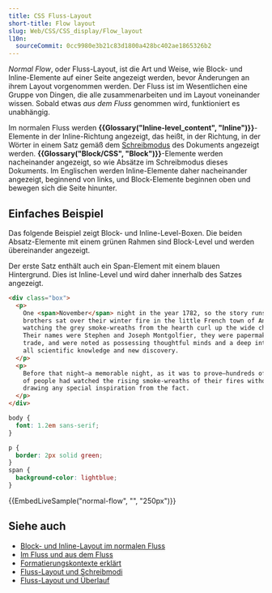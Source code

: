 ```yaml
---
title: CSS Fluss-Layout
short-title: Flow layout
slug: Web/CSS/CSS_display/Flow_layout
l10n:
  sourceCommit: 0cc9980e3b21c83d1800a428bc402ae1865326b2
---
```


_Normal Flow_, oder Fluss-Layout, ist die Art und Weise, wie Block- und Inline-Elemente auf einer Seite angezeigt werden, bevor Änderungen an ihrem Layout vorgenommen werden. Der Fluss ist im Wesentlichen eine Gruppe von Dingen, die alle zusammenarbeiten und im Layout voneinander wissen. Sobald etwas _aus dem Fluss_ genommen wird, funktioniert es unabhängig.

Im normalen Fluss werden **{{Glossary("Inline-level_content", "Inline")}}**-Elemente in der Inline-Richtung angezeigt, das heißt, in der Richtung, in der Wörter in einem Satz gemäß dem [Schreibmodus](/de/docs/Web/CSS/CSS_writing_modes) des Dokuments angezeigt werden. **{{Glossary("Block/CSS", "Block")}}**-Elemente werden nacheinander angezeigt, so wie Absätze im Schreibmodus dieses Dokuments. Im Englischen werden Inline-Elemente daher nacheinander angezeigt, beginnend von links, und Block-Elemente beginnen oben und bewegen sich die Seite hinunter.

## Einfaches Beispiel

Das folgende Beispiel zeigt Block- und Inline-Level-Boxen. Die beiden Absatz-Elemente mit einem grünen Rahmen sind Block-Level und werden übereinander angezeigt.

Der erste Satz enthält auch ein Span-Element mit einem blauen Hintergrund. Dies ist Inline-Level und wird daher innerhalb des Satzes angezeigt.

```html hidden live-sample___normal-flow
<div class="box">
  <p>
    One <span>November</span> night in the year 1782, so the story runs, two
    brothers sat over their winter fire in the little French town of Annonay,
    watching the grey smoke-wreaths from the hearth curl up the wide chimney.
    Their names were Stephen and Joseph Montgolfier, they were papermakers by
    trade, and were noted as possessing thoughtful minds and a deep interest in
    all scientific knowledge and new discovery.
  </p>
  <p>
    Before that night—a memorable night, as it was to prove—hundreds of millions
    of people had watched the rising smoke-wreaths of their fires without
    drawing any special inspiration from the fact.
  </p>
</div>
```

```css hidden live-sample___normal-flow
body {
  font: 1.2em sans-serif;
}

p {
  border: 2px solid green;
}
span {
  background-color: lightblue;
}
```

{{EmbedLiveSample("normal-flow", "", "250px")}}

## Siehe auch

- [Block- und Inline-Layout im normalen Fluss](/de/docs/Web/CSS/CSS_display/Block_and_inline_layout_in_normal_flow)
- [Im Fluss und aus dem Fluss](/de/docs/Web/CSS/CSS_display/In_flow_and_out_of_flow)
- [Formatierungskontexte erklärt](/de/docs/Web/CSS/CSS_display/Introduction_to_formatting_contexts)
- [Fluss-Layout und Schreibmodi](/de/docs/Web/CSS/CSS_display/Flow_layout_and_writing_modes)
- [Fluss-Layout und Überlauf](/de/docs/Web/CSS/CSS_display/Flow_layout_and_overflow)
